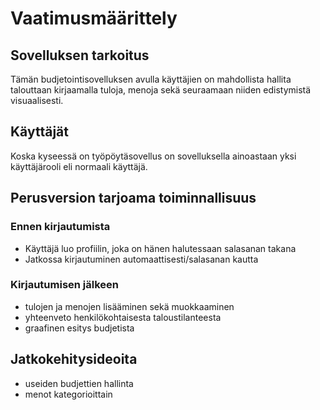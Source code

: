   # Vaatimusmäärittely

## Sovelluksen tarkoitus

Tämän budjetointisovelluksen avulla käyttäjien on mahdollista hallita talouttaan kirjaamalla tuloja, menoja sekä seuraamaan niiden edistymistä visuaalisesti.

## Käyttäjät

Koska kyseessä on työpöytäsovellus on sovelluksella ainoastaan yksi käyttäjärooli eli normaali käyttäjä.

## Perusversion tarjoama toiminnallisuus

### Ennen kirjautumista

- Käyttäjä luo profiilin, joka on hänen halutessaan salasanan takana
- Jatkossa kirjautuminen automaattisesti/salasanan kautta

### Kirjautumisen jälkeen

- tulojen ja menojen lisääminen sekä muokkaaminen
- yhteenveto henkilökohtaisesta taloustilanteesta
- graafinen esitys budjetista

## Jatkokehitysideoita

- useiden budjettien hallinta
- menot kategorioittain
